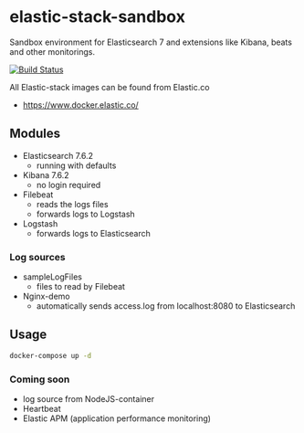 # elastic-stack-sandbox
Sandbox environment for Elasticsearch 7 and extensions like Kibana, beats and other monitorings.

[![Build Status](https://cloud.drone.io/api/badges/pohhen/elastic-stack-sandbox/status.svg)](https://cloud.drone.io/pohhen/elastic-stack-sandbox)

All Elastic-stack images can be found from Elastic.co
- https://www.docker.elastic.co/

## Modules
- Elasticsearch 7.6.2
  - running with defaults
- Kibana 7.6.2
  - no login required
- Filebeat
  - reads the logs files
  - forwards logs to Logstash
- Logstash
  - forwards logs to Elasticsearch

### Log sources
- sampleLogFiles
  - files to read by Filebeat
- Nginx-demo
  - automatically sends access.log from localhost:8080 to Elasticsearch

## Usage
```bash
docker-compose up -d
```

### Coming soon
- log source from NodeJS-container
- Heartbeat
- Elastic APM (application performance monitoring)
